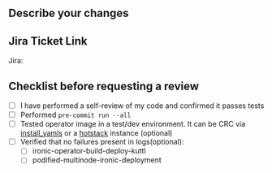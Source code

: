 ## Describe your changes

## Jira Ticket Link
Jira: <OSPRH link>

## Checklist before requesting a review
- [ ] I have performed a self-review of my code and confirmed it passes tests
- [ ] Performed `pre-commit run --all`
- [ ] Tested operator image in a test/dev environment. It can be CRC via [install_yamls](https://github.com/openstack-k8s-operators/install_yamls) or a [hotstack](https://github.com/openstack-k8s-operators/hotstack/tree/main) instance (optional)
- [ ] Verified that no failures present in logs(optional):
  - [ ] ironic-operator-build-deploy-kuttl
  - [ ] podified-multinode-ironic-deployment
